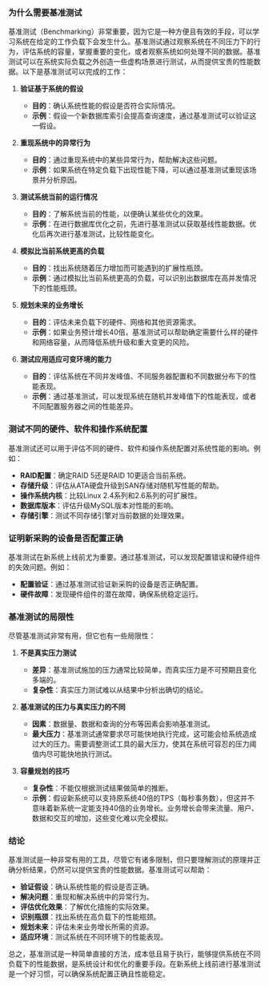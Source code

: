 ### 为什么需要基准测试

基准测试（Benchmarking）非常重要，因为它是一种方便且有效的手段，可以学习系统在给定的工作负载下会发生什么。基准测试通过观察系统在不同压力下的行为，评估系统的容量，掌握重要的变化，或者观察系统如何处理不同的数据。基准测试可以在系统实际负载之外创造一些虚构场景进行测试，从而提供宝贵的性能数据。以下是基准测试可以完成的工作：

1. **验证基于系统的假设**
   - **目的**：确认系统性能的假设是否符合实际情况。
   - **示例**：假设一个新数据库索引会提高查询速度，通过基准测试可以验证这一假设。

2. **重现系统中的异常行为**
   - **目的**：通过重现系统中的某些异常行为，帮助解决这些问题。
   - **示例**：如果系统在特定负载下出现性能下降，可以通过基准测试重现该场景并分析原因。

3. **测试系统当前的运行情况**
   - **目的**：了解系统当前的性能，以便确认某些优化的效果。
   - **示例**：在进行数据库优化之前，先进行基准测试以获取基线性能数据。优化后再次进行基准测试，比较性能变化。

4. **模拟比当前系统更高的负载**
   - **目的**：找出系统随着压力增加而可能遇到的扩展性瓶颈。
   - **示例**：通过模拟比当前系统更高的负载，可以识别出数据库在高并发情况下的性能瓶颈。

5. **规划未来的业务增长**
   - **目的**：评估未来负载下的硬件、网络和其他资源需求。
   - **示例**：如果业务预计增长40倍，基准测试可以帮助确定需要什么样的硬件和网络容量，从而降低系统升级和重大变更的风险。

6. **测试应用适应可变环境的能力**
   - **目的**：评估系统在不同并发峰值、不同服务器配置和不同数据分布下的性能表现。
   - **示例**：通过基准测试，可以发现系统在随机并发峰值下的性能表现，或者不同配置服务器之间的性能差异。

### **测试不同的硬件、软件和操作系统配置**

基准测试还可以用于评估不同的硬件、软件和操作系统配置对系统性能的影响。例如：

- **RAID配置**：确定RAID 5还是RAID 10更适合当前系统。
- **存储升级**：评估从ATA硬盘升级到SAN存储对随机写性能的帮助。
- **操作系统内核**：比较Linux 2.4系列和2.6系列的可扩展性。
- **数据库版本**：评估升级MySQL版本对性能的影响。
- **存储引擎**：测试不同存储引擎对当前数据的处理效果。

### **证明新采购的设备是否配置正确**

基准测试在新系统上线前尤为重要。通过基准测试，可以发现配置错误和硬件组件的失效问题。例如：

- **配置验证**：通过基准测试验证新采购的设备是否正确配置。
- **硬件故障**：发现硬件组件的潜在故障，确保系统稳定运行。

### **基准测试的局限性**

尽管基准测试非常有用，但它也有一些局限性：

1. **不是真实压力测试**
   - **差异**：基准测试施加的压力通常比较简单，而真实压力是不可预期且变化多端的。
   - **复杂性**：真实压力测试难以从结果中分析出确切的结论。

2. **基准测试的压力与真实压力的不同**
   - **因素**：数据量、数据和查询的分布等因素会影响基准测试。
   - **最大压力**：基准测试通常要求尽可能快地执行完成，这可能会给系统造成过大的压力。需要调整测试工具的最大压力，使其在系统可容忍的压力阈值内尽可能快地执行测试。

3. **容量规划的技巧**
   - **复杂性**：不能仅根据测试结果做简单的推断。
   - **示例**：假设新系统可以支持原系统40倍的TPS（每秒事务数），但这并不意味着新系统一定能支持40倍的业务增长。业务增长会带来流量、用户、数据和交互的增加，这些变化难以完全模拟。

### **结论**

基准测试是一种非常有用的工具，尽管它有诸多限制，但只要理解测试的原理并正确分析结果，仍然可以提供宝贵的性能数据。基准测试可以帮助：

- **验证假设**：确认系统性能的假设是否正确。
- **解决问题**：重现和解决系统中的异常行为。
- **评估优化效果**：了解优化措施的实际效果。
- **识别瓶颈**：找出系统在高负载下的性能瓶颈。
- **规划未来**：评估未来业务增长所需的资源。
- **适应环境**：测试系统在不同环境下的性能表现。

总之，基准测试是一种简单直接的方法，成本低且易于执行，能够提供系统在不同负载下的性能数据，是系统设计和优化的重要手段。在新系统上线前进行基准测试是一个好习惯，可以确保系统配置正确且性能稳定。
